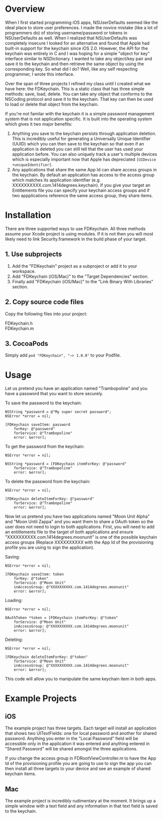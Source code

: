 # Overview
When I first started programming iOS apps, NSUserDefaults seemed like the ideal place to store user preferences. I made the novice mistake (like a lot of programmers do) of storing username/password or tokens in NSUserDefaults as well. When I realized that NSUserDefaults was completely insecure I looked for an alternative and found that Apple had built-in support for the keychain since iOS 2.0. However, the API for the keychain was entirely in C and I was hoping for a simple "object for key" interface similar to NSDictionary. I wanted to take any object/key pair and save it to the keychain and then retrieve the same object by using the corresponding key. So what did I do? Well, like any self respecting programmer, I wrote this interface.

Over the span of three projects I refined my class until I created what we have here: the FDKeychain. This is a static class that has three simple methods: save, load, delete. You can take any object that conforms to the NSCoding protocol and save it to the keychain. That key can then be used to load or delete that object from the keychain.

If you're not familar with the keychain it is a simple password management system that is not application specific. It is built into the operating system which gives it two major benefits:

1. Anything you save to the keychain persists through application deletion. This is incredibly useful for generating a Universally Unique Identifier (UUID) which you can then save to the keychain so that even if an application is deleted you can still tell that the user has used your application before. You can also uniquely track a user's multiple devices which is especially important now that Apple has depreciated `[UIDevice +uniqueIdentifier]`.
2. Any applications that share the same App Id can share access groups in the keychain. By default an application has access to the access group which matches its application identifier (e.g. XXXXXXXXXX.com.1414degrees.keychain). If you give your target an Entitlements file you can specify your keychain access groups and if two appplications reference the same access group, they share items.

# Installation
There are three supported ways to use FDKeychain. All three methods assume your Xcode project is using modules. If it is not then you will most likely need to link Security.framework in the build phase of your target.

## 1. Use subprojects
1. Add the "FDKeychain" project as a subproject or add it to your workspace.
2. Add "FDKeychain (iOS/Mac)" to the "Target Dependencies" section.
3. Finally add "FDKeychain (iOS/Mac)" to the "Link Binary With Libraries" section.

## 2. Copy source code files
Copy the following files into your project:

FDKeychain.h  
FDKeychain.m  

## 3. CocoaPods
Simply add `pod "FDKeychain", "~> 1.0.0"` to your Podfile.

# Usage
Let us pretend you have an application named "Trambopoline" and you have a password that you want to store securely.

To save the password to the keychain:  

	NSString *password = @"My super secret password";
	NSError *error = nil;

	[FDKeychain saveItem: password 
		forKey: @"password" 
		forService: @"Trambopoline" 
		error: &error];

To get the password from the keychain:  

	NSError *error = nil;

	NSString *password = [FDKeychain itemForKey: @"password" 
		forService: @"Trambopoline" 
		error: &error];

To delete the password from the keychain:  

	NSError *error = nil;

	[FDKeychain deleteItemForKey: @"password" 
		forService: @"Trambopoline" 
		error: &error];

Now let us pretend you have two applications named "Moon Unit Alpha" and "Moon Until Zappa" and you want them to share a OAuth token so the user does not need to login to both applications. First, you will need to add an entitlements file to the target of both applications and ensure "XXXXXXXXXX.com.1414degrees.moonunit" is one of the possible keychain access groups (Replace XXXXXXXXXX with the App Id of the provisioning profile you are using to sign the application).

Saving:  

	NSError *error = nil;

	[FDKeychain saveItem: token 
		forKey: @"token" 
		forService: @"Moon Unit" 
		inAccessGroup: @"XXXXXXXXXX.com.1414degrees.moonunit" 
		error: &error];

Loading:  

	NSError *error = nil;

	OAuthToken *token = [FDKeychain itemForKey: @"token" 
		forService: @"Moon Unit" 
		inAccessGroup: @"XXXXXXXXXX.com.1414degrees.moonunit" 
		error: &error];

Deleting:  

	NSError *error = nil;

	[FDKeychain deleteItemForKey: @"token" 
		forService: @"Moon Unit" 
		inAccessGroup: @"XXXXXXXXXX.com.1414degrees.moonunit" 
		error: &error];

This code will allow you to manipulate the same keychain item in both apps.

# Example Projects

## iOS
The example project has three targets. Each target will install an application that shows two UITextFields: one for local password and another for shared password. Anything you enter in the "Local Password" field will be accessible only in the application it was entered and anything entered in "Shared Password" will be shared amongst the three applications.

If you change the access group in FDRootViewController.m to have the App Id of the provisioning profile you are going to use to sign the app you can then install all three targets to your device and see an example of shared keychain items.

## Mac
The example project is incredibly rudimentary at the moment. It brings up a simple window with a text field and any information in that text field is saved to the keychain.
